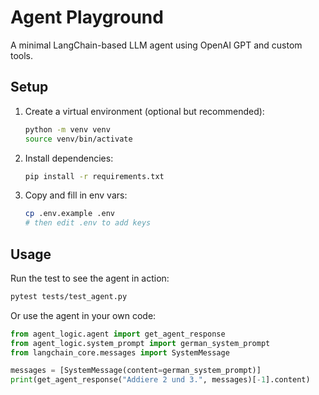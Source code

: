 # Agent Playground

A minimal LangChain-based LLM agent using OpenAI GPT and custom tools.

## Setup

1. Create a virtual environment (optional but recommended):
   ```bash
   python -m venv venv
   source venv/bin/activate
   ```
2. Install dependencies:
   ```bash
   pip install -r requirements.txt
   ```
3. Copy and fill in env vars:
   ```bash
   cp .env.example .env
   # then edit .env to add keys
   ```

## Usage

Run the test to see the agent in action:

```bash
pytest tests/test_agent.py
```

Or use the agent in your own code:

```python
from agent_logic.agent import get_agent_response
from agent_logic.system_prompt import german_system_prompt
from langchain_core.messages import SystemMessage

messages = [SystemMessage(content=german_system_prompt)]
print(get_agent_response("Addiere 2 und 3.", messages)[-1].content)
``` 